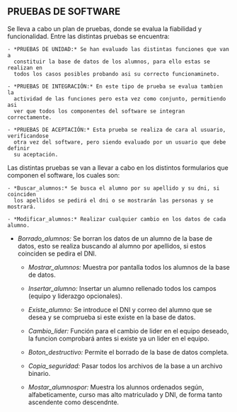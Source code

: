 **PRUEBAS DE SOFTWARE**
---

Se lleva a cabo un plan de pruebas, donde se evalua la fiabilidad y funcionalidad.
Entre las distintas pruebas se encuentra:

    - *PRUEBAS DE UNIDAD:* Se han evaluado las distintas funciones que van a
      constituir la base de datos de los alumnos, para ello estas se realizan en
      todos los casos posibles probando asi su correcto funcionamineto.

    - *PRUEBAS DE INTEGRACIÓN:* En este tipo de prueba se evalua tambien la
      actividad de las funciones pero esta vez como conjunto, permitiendo asi
      ver que todos los componentes del software se integran correctamente.

    - *PRUEBAS DE ACEPTACIÓN:* Esta prueba se realiza de cara al usuario, verificandose
      otra vez del software, pero siendo evaluado por un usuario que debe definir
      su aceptación.

Las distintas pruebas se van a llevar a cabo en los distintos formularios que
componen el software, los cuales son:

    - *Buscar_alumnos:* Se busca el alumno por su apellido y su dni, si coinciden
      los apellidos se pedirá el dni o se mostrarán las personas y se mostrará.

    - *Modificar_alumnos:* Realizar cualquier cambio en los datos de cada alumno.

- *Borrado_alumnos:* Se borran los datos de un alumno de la base de datos, esto
      se realiza buscando al alumno por apellidos, si estos coinciden se pedira el DNI.

    - *Mostrar_alumnos:* Muestra por pantalla todos los alumnos de la base de datos.

    - *Insertar_alumno:* Insertar un alumno rellenado todos los campos (equipo y
      liderazgo opcionales).

    - *Existe_alumno:* Se introduce el DNI y correo del alumno que se desea y se
      comprueba si este existe en la base de datos.

    - *Cambio_lider:* Función para el cambio de lider en el equipo deseado, la
      funcion comprobará antes si existe ya un lider en el equipo.

    - *Boton_destructivo:* Permite el borrado de la base de datos completa.

    - *Copia_seguridad:* Pasar todos los archivos de la base a un archivo binario.

    - *Mostar_alumnospor:* Muestra los alunnos ordenados según, alfabeticamente, curso
      mas alto matriculado y DNI, de forma tanto ascendente como descendnte.

